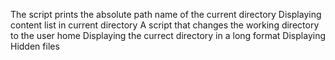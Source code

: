 The script prints the absolute path name of the current directory
Displaying content list in current directory
A script that changes the working directory to the user home
Displaying the currect directory in a long format
Displaying Hidden files 
